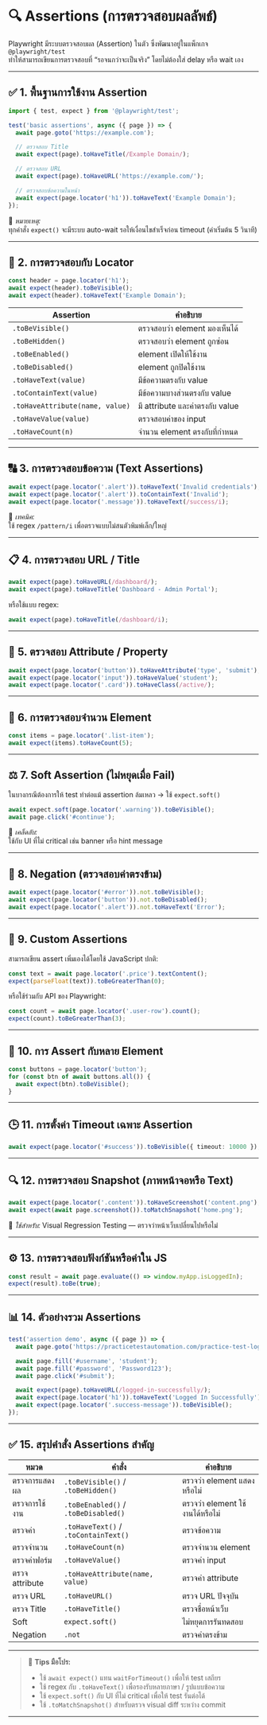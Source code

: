 # 🔍 Assertions (การตรวจสอบผลลัพธ์)

Playwright มีระบบตรวจสอบผล (Assertion) ในตัว ซึ่งพัฒนาอยู่ในแพ็กเกจ `@playwright/test`  
ทำให้สามารถเขียนการตรวจสอบที่ “รอจนกว่าจะเป็นจริง” โดยไม่ต้องใส่ delay หรือ wait เอง  

---

## ✅ 1. พื้นฐานการใช้งาน Assertion

```ts
import { test, expect } from '@playwright/test';

test('basic assertions', async ({ page }) => {
  await page.goto('https://example.com');

  // ตรวจสอบ Title
  await expect(page).toHaveTitle(/Example Domain/);

  // ตรวจสอบ URL
  await expect(page).toHaveURL('https://example.com/');

  // ตรวจสอบข้อความในหน้า
  await expect(page.locator('h1')).toHaveText('Example Domain');
});
```

📘 *หมายเหตุ:*  
ทุกคำสั่ง `expect()` จะมีระบบ auto-wait รอให้เงื่อนไขสำเร็จก่อน timeout (ค่าเริ่มต้น 5 วินาที)

---

## 🧩 2. การตรวจสอบกับ Locator

```ts
const header = page.locator('h1');
await expect(header).toBeVisible();
await expect(header).toHaveText('Example Domain');
```

| Assertion | คำอธิบาย |
|------------|-----------|
| `.toBeVisible()` | ตรวจสอบว่า element มองเห็นได้ |
| `.toBeHidden()` | ตรวจสอบว่า element ถูกซ่อน |
| `.toBeEnabled()` | element เปิดให้ใช้งาน |
| `.toBeDisabled()` | element ถูกปิดใช้งาน |
| `.toHaveText(value)` | มีข้อความตรงกับ value |
| `.toContainText(value)` | มีข้อความบางส่วนตรงกับ value |
| `.toHaveAttribute(name, value)` | มี attribute และค่าตรงกับ value |
| `.toHaveValue(value)` | ตรวจสอบค่าของ input |
| `.toHaveCount(n)` | จำนวน element ตรงกับที่กำหนด |

---

## 🔠 3. การตรวจสอบข้อความ (Text Assertions)

```ts
await expect(page.locator('.alert')).toHaveText('Invalid credentials');
await expect(page.locator('.alert')).toContainText('Invalid');
await expect(page.locator('.message')).toHaveText(/success/i);
```

📘 *เทคนิค:*  
ใช้ regex `/pattern/i` เพื่อตรวจแบบไม่สนตัวพิมพ์เล็ก/ใหญ่

---

## 📋 4. การตรวจสอบ URL / Title

```ts
await expect(page).toHaveURL(/dashboard/);
await expect(page).toHaveTitle('Dashboard - Admin Portal');
```

หรือใช้แบบ regex:
```ts
await expect(page).toHaveTitle(/dashboard/i);
```

---

## 🧱 5. ตรวจสอบ Attribute / Property

```ts
await expect(page.locator('button')).toHaveAttribute('type', 'submit');
await expect(page.locator('input')).toHaveValue('student');
await expect(page.locator('.card')).toHaveClass(/active/);
```

---

## 🧮 6. การตรวจสอบจำนวน Element

```ts
const items = page.locator('.list-item');
await expect(items).toHaveCount(5);
```

---

## ⚖️ 7. Soft Assertion (ไม่หยุดเมื่อ Fail)

ในบางกรณีต้องการให้ test ทำต่อแม้ assertion ล้มเหลว → ใช้ `expect.soft()`

```ts
await expect.soft(page.locator('.warning')).toBeVisible();
await page.click('#continue');
```

📘 *เคล็ดลับ:*  
ใช้กับ UI ที่ไม่ critical เช่น banner หรือ hint message

---

## 🔁 8. Negation (ตรวจสอบค่าตรงข้าม)

```ts
await expect(page.locator('#error')).not.toBeVisible();
await expect(page.locator('button')).not.toBeDisabled();
await expect(page.locator('.alert')).not.toHaveText('Error');
```

---

## 🧠 9. Custom Assertions

สามารถเขียน assert เพิ่มเองได้โดยใช้ JavaScript ปกติ:
```ts
const text = await page.locator('.price').textContent();
expect(parseFloat(text)).toBeGreaterThan(0);
```

หรือใช้ร่วมกับ API ของ Playwright:
```ts
const count = await page.locator('.user-row').count();
expect(count).toBeGreaterThan(3);
```

---

## 🧩 10. การ Assert กับหลาย Element

```ts
const buttons = page.locator('button');
for (const btn of await buttons.all()) {
  await expect(btn).toBeVisible();
}
```

---

## 🕒 11. การตั้งค่า Timeout เฉพาะ Assertion

```ts
await expect(page.locator('#success')).toBeVisible({ timeout: 10000 });
```

---

## 🔍 12. การตรวจสอบ Snapshot (ภาพหน้าจอหรือ Text)

```ts
await expect(page.locator('.content')).toHaveScreenshot('content.png');
await expect(await page.screenshot()).toMatchSnapshot('home.png');
```

📘 *ใช้สำหรับ:* Visual Regression Testing — ตรวจว่าหน้าเว็บเปลี่ยนไปหรือไม่

---

## ⚙️ 13. การตรวจสอบฟังก์ชันหรือค่าใน JS

```ts
const result = await page.evaluate(() => window.myApp.isLoggedIn);
expect(result).toBe(true);
```

---

## 📊 14. ตัวอย่างรวม Assertions

```ts
test('assertion demo', async ({ page }) => {
  await page.goto('https://practicetestautomation.com/practice-test-login/');

  await page.fill('#username', 'student');
  await page.fill('#password', 'Password123');
  await page.click('#submit');

  await expect(page).toHaveURL(/logged-in-successfully/);
  await expect(page.locator('h1')).toHaveText('Logged In Successfully');
  await expect(page.locator('.success-message')).toBeVisible();
});
```

---

## ✅ 15. สรุปคำสั่ง Assertions สำคัญ

| หมวด | คำสั่ง | คำอธิบาย |
|-------|----------|-----------|
| ตรวจการแสดงผล | `.toBeVisible()` / `.toBeHidden()` | ตรวจว่า element แสดงหรือไม่ |
| ตรวจการใช้งาน | `.toBeEnabled()` / `.toBeDisabled()` | ตรวจว่า element ใช้งานได้หรือไม่ |
| ตรวจค่า | `.toHaveText()` / `.toContainText()` | ตรวจข้อความ |
| ตรวจจำนวน | `.toHaveCount(n)` | ตรวจจำนวน element |
| ตรวจค่าฟอร์ม | `.toHaveValue()` | ตรวจค่า input |
| ตรวจ attribute | `.toHaveAttribute(name, value)` | ตรวจค่า attribute |
| ตรวจ URL | `.toHaveURL()` | ตรวจ URL ปัจจุบัน |
| ตรวจ Title | `.toHaveTitle()` | ตรวจชื่อหน้าเว็บ |
| Soft | `expect.soft()` | ไม่หยุดการรันทดสอบ |
| Negation | `.not` | ตรวจค่าตรงข้าม |

---

> 💬 **Tips มือโปร:**  
> - ใช้ `await expect()` แทน `waitForTimeout()` เพื่อให้ test เสถียร  
> - ใช้ regex กับ `.toHaveText()` เพื่อรองรับหลายภาษา / รูปแบบข้อความ  
> - ใช้ `expect.soft()` กับ UI ที่ไม่ critical เพื่อให้ test รันต่อได้  
> - ใช้ `.toMatchSnapshot()` สำหรับตรวจ visual diff ระหว่าง commit  

---
